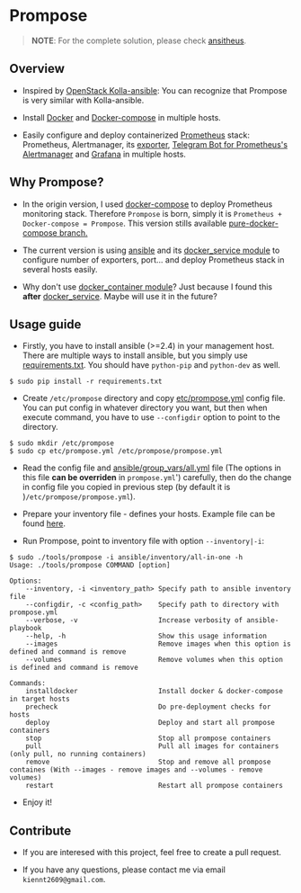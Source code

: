 # Prompose

> **NOTE**: For the complete solution, please check [ansitheus](https://github.com/ntk148v/ansitheus).

## Overview

* Inspired by [OpenStack Kolla-ansible](https://github.com/openstack/kolla-ansible): You can recognize that Prompose is very similar with Kolla-ansible.

* Install [Docker](https://www.docker.com/) and [Docker-compose](https://docs.docker.com/compose/) in multiple hosts.

* Easily configure and deploy containerized [Prometheus](https://prometheus.io) stack: Prometheus, Alertmanager,  its [exporter](https://prometheus.io/docs/instrumenting/exporters/), [Telegram Bot for Prometheus's Alertmanager](https://github.com/metalmatze/alertmanager-bot) and [Grafana](https://grafana.com/) in multiple hosts.

## Why Prompose?

* In the origin version, I used [docker-compose](https://docs.docker.com/compose/) to deploy Prometheus monitoring stack. Therefore `Prompose` is born, simply it is `Prometheus + Docker-compose = Prompose`. This version stills available [pure-docker-compose branch.](https://github.com/ntk148v/prompose/tree/pure-docker-compose)

* The current version is using [ansible](https://github.com/ansible/ansible) and its [docker\_service module](https://docs.ansible.com/ansible/2.5/modules/docker_service_module.html) to configure number of exporters, port... and deploy Prometheus stack in several hosts easily.

* Why don't use [docker\_container module](https://docs.ansible.com/ansible/2.5/modules/docker_container_module.html)? Just because I found this **after** [docker\_service](https://docs.ansible.com/ansible/2.5/modules/docker_container_module.html). Maybe will use it in the future?

## Usage guide

* Firstly, you have to install ansible (>=2.4) in your management host. There are multiple ways to install ansible, but you simply use [requirements.txt](./requirements.txt). You should have `python-pip` and `python-dev` as well.

```
$ sudo pip install -r requirements.txt
```

* Create `/etc/prompose` directory and copy [etc/prompose.yml](./etc/prompose.yml) config file. You can put config in whatever directory you want, but then when execute command, you have to use `--configdir` option to point to the directory.

```
$ sudo mkdir /etc/prompose
$ sudo cp etc/prompose.yml /etc/prompose/prompose.yml
```

* Read the config file and [ansible/group\_vars/all.yml](./ansible/group_vars/all.yml) file (The options in this file **can be overriden** in `prompose.yml`') carefully, then do the change in config file you copied in previous step (by default it is )`/etc/prompose/prompose.yml`).

* Prepare your inventory file - defines your hosts. Example file can be found [here](./ansible/inventory/).

* Run Prompose, point to inventory file with option `--inventory|-i`:

```
$ sudo ./tools/prompose -i ansible/inventory/all-in-one -h    
Usage: ./tools/prompose COMMAND [option]

Options:
    --inventory, -i <inventory_path> Specify path to ansible inventory file
    --configdir, -c <config_path>    Specify path to directory with prompose.yml
    --verbose, -v                    Increase verbosity of ansible-playbook
    --help, -h                       Show this usage information
    --images                         Remove images when this option is defined and command is remove
    --volumes                        Remove volumes when this option is defined and command is remove

Commands:
    installdocker                    Install docker & docker-compose in target hosts
    precheck                         Do pre-deployment checks for hosts
    deploy                           Deploy and start all prompose containers
    stop                             Stop all prompose containers
    pull                             Pull all images for containers (only pull, no running containers)
    remove                           Stop and remove all prompose containes (With --images - remove images and --volumes - remove volumes)
    restart                          Restart all prompose containers
```

* Enjoy it!

## Contribute

* If you are interesed with this project, feel free to create a pull request.

* If you have any questions, please contact me via email `kiennt2609@gmail.com`.
